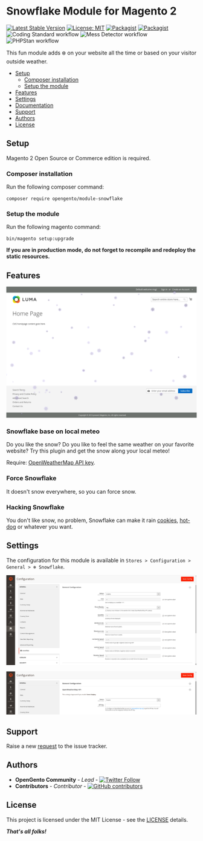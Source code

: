 # Snowflake Module for Magento 2

[![Latest Stable Version](https://img.shields.io/packagist/v/opengento/module-snowflake.svg?style=flat-square)](https://packagist.org/packages/opengento/module-snowflake)
[![License: MIT](https://img.shields.io/github/license/opengento/magento2-snowflake.svg?style=flat-square)](./LICENSE)
[![Packagist](https://img.shields.io/packagist/dt/opengento/module-snowflake.svg?style=flat-square)](https://packagist.org/packages/opengento/module-snowflake/stats)
[![Packagist](https://img.shields.io/packagist/dm/opengento/module-snowflake.svg?style=flat-square)](https://packagist.org/packages/opengento/module-snowflake/stats)
![Coding Standard workflow](https://github.com/opengento/magento2-snowflake/actions/workflows/coding-standard.yml/badge.svg?branch=main)
![Mess Detector workflow](https://github.com/opengento/magento2-snowflake/actions/workflows/mess-detector.yml/badge.svg?branch=main)
![PHPStan workflow](https://github.com/opengento/magento2-snowflake/actions/workflows/phpstan.yml/badge.svg?branch=main)

This fun module adds ❄️️ on your website all the time or based on your visitor outside weather.

- [Setup](#setup)
    - [Composer installation](#composer-installation)
    - [Setup the module](#setup-the-module)
- [Features](#features)
- [Settings](#settings)
- [Documentation](#documentation)
- [Support](#support)
- [Authors](#authors)
- [License](#license)

## Setup

Magento 2 Open Source or Commerce edition is required.

### Composer installation

Run the following composer command:

```shell
composer require opengento/module-snowflake
```

### Setup the module

Run the following magento command:

```shell
bin/magento setup:upgrade
```

**If you are in production mode, do not forget to recompile and redeploy the static resources.**

## Features

![Let it snow!](doc/snowflake.png)

### Snowflake base on local meteo

Do you like the snow? Do you like to feel the same weather on your favorite website? Try this plugin and get the snow along your local meteo!

Require: [OpenWeatherMap API key](https://openweathermap.org/).

### Force Snowflake

It doesn't snow everywhere, so you can force snow.

### Hacking Snowflake

You don't like snow, no problem, Snowflake can make it rain [cookies](https://twitter.com/MehdiChch/status/1505649692755079169), [hot-dog](https://twitter.com/MehdiChch/status/1505258061249884160) or whatever you want.

## Settings

The configuration for this module is available in `Stores > Configuration > General > ❄️ Snowflake`.

![General Config](doc/config1.png)

![Openweather Config](doc/config2.png)

## Support

Raise a new [request](https://github.com/opengento/magento2-snowflake/issues) to the issue tracker.

## Authors

- **OpenGento Community** - *Lead* - [![Twitter Follow](https://img.shields.io/twitter/follow/opengento.svg?style=social)](https://twitter.com/opengento)
- **Contributors** - *Contributor* - [![GitHub contributors](https://img.shields.io/github/contributors/opengento/magento2-snowflake.svg?style=flat-square)](https://github.com/opengento/magento2-snowflake/graphs/contributors)

## License

This project is licensed under the MIT License - see the [LICENSE](./LICENSE) details.

***That's all folks!***
